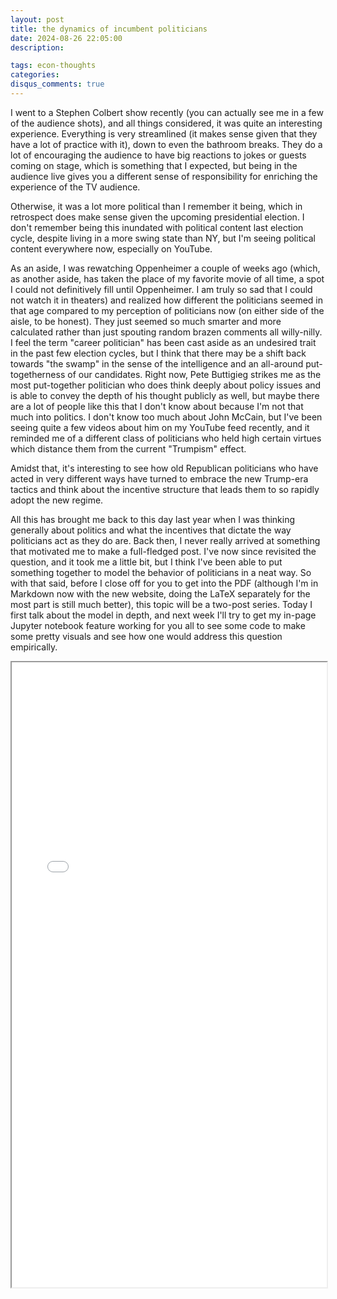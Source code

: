 ```yaml
---
layout: post
title: the dynamics of incumbent politicians
date: 2024-08-26 22:05:00
description: 

tags: econ-thoughts
categories:
disqus_comments: true
---
```


I went to a Stephen Colbert show recently (you can actually see me in a few of the audience shots), and all things considered, it was quite an interesting experience. Everything is very streamlined (it makes sense given that they have a lot of practice with it), down to even the bathroom breaks. They do a lot of encouraging the audience to have big reactions to jokes or guests coming on stage, which is something that I expected, but being in the audience live gives you a different sense of responsibility for enriching the experience of the TV audience.

Otherwise, it was a lot more political than I remember it being, which in retrospect does make sense given the upcoming presidential election. I don't remember being this inundated with political content last election cycle, despite living in a more swing state than NY, but I'm seeing political content everywhere now, especially on YouTube.

As an aside, I was rewatching Oppenheimer a couple of weeks ago (which, as another aside, has taken the place of my favorite movie of all time, a spot I could not definitively fill until Oppenheimer. I am truly so sad that I could not watch it in theaters) and realized how different the politicians seemed in that age compared to my perception of politicians now (on either side of the aisle, to be honest). They just seemed so much smarter and more calculated rather than just spouting random brazen comments all willy-nilly. I feel the term "career politician" has been cast aside as an undesired trait in the past few election cycles, but I think that there may be a shift back towards "the swamp" in the sense of the intelligence and an all-around put-togetherness of our candidates. Right now, Pete Buttigieg strikes me as the most put-together politician who does think deeply about policy issues and is able to convey the depth of his thought publicly as well, but maybe there are a lot of people like this that I don't know about because I'm not that much into politics. I don't know too much about John McCain, but I've been seeing quite a few videos about him on my YouTube feed recently, and it reminded me of a different class of politicians who held high certain virtues which distance them from the current "Trumpism" effect.

Amidst that, it's interesting to see how old Republican politicians who have acted in very different ways have turned to embrace the new Trump-era tactics and think about the incentive structure that leads them to so rapidly adopt the new regime.

All this has brought me back to this day last year when I was thinking generally about politics and what the incentives that dictate the way politicians act as they do are. Back then, I never really arrived at something that motivated me to make a full-fledged post. I've now since revisited the question, and it took me a little bit, but I think I've been able to put something together to model the behavior of politicians in a neat way. So with that said, before I close off for you to get into the PDF (although I'm in Markdown now with the new website, doing the LaTeX separately for the most part is still much better), this topic will be a two-post series. Today I first talk about the model in depth, and next week I'll try to get my in-page Jupyter notebook feature working for you all to see some code to make some pretty visuals and see how one would address this question empirically.

<iframe src="{{ '/assets/pdf/incumbent-politicians.pdf' | relative_url }}" width="100%" height="1000px"></iframe>
